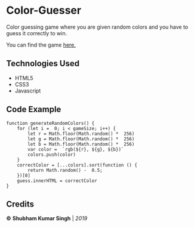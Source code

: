 
# Color-Guesser 

Color guessing game where you are given random colors and you have to guess it correctly to win.

You can find the game [here.](https://shubham0812.github.io/Color-Guesser/)



## Technologies Used
- HTML5
- CSS3
- Javascript

## Code Example

    function generateRandomColors() {
	    for (let i =  0; i < gameSize; i++) {
		    let r = Math.floor(Math.random() *  256)
		    let g = Math.floor(Math.random() *  256)
		    let b = Math.floor(Math.random() *  256)
		    var color =  `rgb(${r}, ${g}, ${b})`
		    colors.push(color)
	    }
	    correctColor = [...colors].sort(function () {
		    return Math.random() -  0.5;
	    })[0]
	    guess.innerHTML = correctColor
    }

## Credits

**©** **Shubham Kumar Singh** | *2019*



